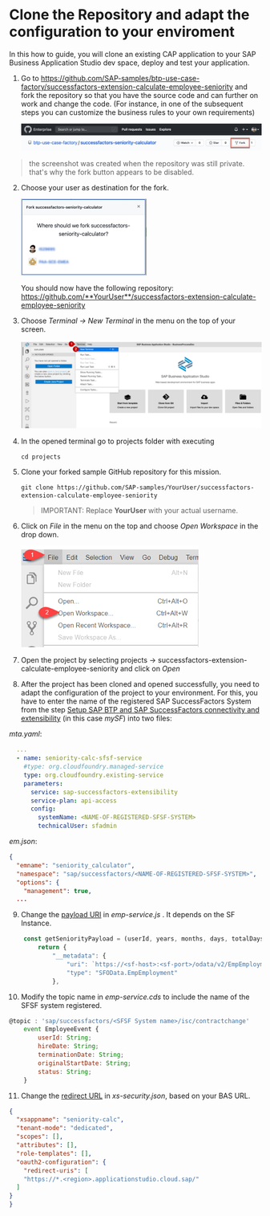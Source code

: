 # Clone the Repository and adapt the configuration to your enviroment

In this how to guide, you will clone an existing CAP application to your SAP Business Application Studio dev space, deploy and test your application.

1. Go to <https://github.com/SAP-samples/btp-use-case-factory/successfactors-extension-calculate-employee-seniority> and fork the repository so that you have the source code and can further on work and change the code. (For instance, in one of the subsequent steps you can customize the business rules to your own requirements)

    ![Fork Repo](./images/fork-repo.png)

  > the screenshot was created when the repository was still private. that's why the fork button appears to be disabled. 

2. Choose your user as destination for the fork. 

    <img src="./images/fork-repo-user.png" alt="Choose user for fork" width="250">


    You should now have the following repository: https://github.com/**YourUser**/successfactors-extension-calculate-employee-seniority 

3.	Choose *Terminal -> New Terminal* in the menu on the top of your screen.

    ![Open Terminal](./images/dev-cap-app-5.png)
 
4. In the opened terminal go to projects folder with executing
   
   ``` 
   cd projects
   ``` 

5. Clone your forked sample GitHub repository for this mission. 

    ```
    git clone https://github.com/SAP-samples/YourUser/successfactors-extension-calculate-employee-seniority
    ```

    > IMPORTANT: Replace **YourUser** with your actual username. 

6.	Click on *File* in the menu on the top and choose *Open Workspace* in the drop down.

    ![Open Workspace](./images/dev-cap-app-7.png)
 
7.	Open the project by selecting projects -> successfactors-extension-calculate-employee-seniority and click on *Open*

8. After the project has been cloned and opened successfully, you need to adapt the configuration of the project to your environment. For this, you have to enter the name of the registered SAP SuccessFactors System from the step [Setup SAP BTP and SAP SuccessFactors connectivity and extensibility](../02-SetupSAPBTPAndSAPSuccessFactorsConnectivityAndExtensibility) (in this case *mySF*) into two files:

*mta.yaml*:
```yaml
  ...
  - name: seniority-calc-sfsf-service
    #type: org.cloudfoundry.managed-service
    type: org.cloudfoundry.existing-service
    parameters:
      service: sap-successfactors-extensibility
      service-plan: api-access
      config:
        systemName: <NAME-OF-REGISTERED-SFSF-SYSTEM>
        technicalUser: sfadmin
```

*em.json*:
```json
{
  "emname": "seniority_calculator",
  "namespace": "sap/successfactors/<NAME-OF-REGISTERED-SFSF-SYSTEM>",
  "options": {
    "management": true,
  ...
```

9. Change the [payload URI](https://github.com/SAP-samples/btp-use-case-factory/successfactors-extension-calculate-employee-seniority/blob/c0c255c808709644f12b300c7ee3555c98798896/bas/seniority-calc-cds/srv/emp-service.js#L72) in *emp-service.js* . It depends on the SF Instance.



```js
    const getSeniorityPayload = (userId, years, months, days, totalDays) => {
        return {
            "__metadata": {
                "uri": `https://<sf-host>:<sf-port>/odata/v2/EmpEmployment(personIdExternal='${userId}',userId='${userId}')`,
                "type": "SFOData.EmpEmployment"
            },
```

10. Modify the topic name in *emp-service.cds* to include the name of the SFSF system registered.


```js
@topic : 'sap/successfactors/<SFSF System name>/isc/contractchange'
    event EmployeeEvent {
        userId: String;
        hireDate: String;
        terminationDate: String;
        originalStartDate: String;
        status: String;
    }
```

11. Change the [redirect URL](https://github.com/SAP-samples/btp-use-case-factory/successfactors-extension-calculate-employee-seniority/blob/c0c255c808709644f12b300c7ee3555c98798896/bas/seniority-calc-cds/xs-security.json#L9) in *xs-security.json*, based on your BAS URL.

```json
{
  "xsappname": "seniority-calc",
  "tenant-mode": "dedicated",
  "scopes": [],
  "attributes": [],
  "role-templates": [],
  "oauth2-configuration": {
    "redirect-uris": [
    "https://*.<region>.applicationstudio.cloud.sap/"
  ]
}
}
```